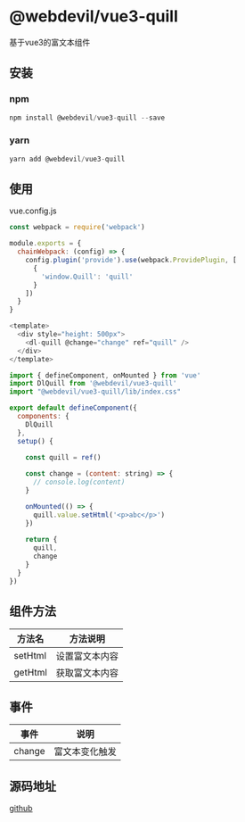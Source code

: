 # @webdevil/vue3-quill

基于vue3的富文本组件

## 安装

### npm

```js
npm install @webdevil/vue3-quill --save
```

### yarn

```js
yarn add @webdevil/vue3-quill
```

## 使用

vue.config.js

```js
const webpack = require('webpack')

module.exports = {
  chainWebpack: (config) => {
    config.plugin('provide').use(webpack.ProvidePlugin, [
      {
        'window.Quill': 'quill'
      }
    ])
  }
}
```

```js
<template>
  <div style="height: 500px">
    <dl-quill @change="change" ref="quill" />
  </div>
</template>

import { defineComponent, onMounted } from 'vue'
import DlQuill from '@webdevil/vue3-quill'
import "@webdevil/vue3-quill/lib/index.css"

export default defineComponent({
  components: {
    DlQuill
  },
  setup() {

    const quill = ref()
    
    const change = (content: string) => {
      // console.log(content)
    }

    onMounted(() => {
      quill.value.setHtml('<p>abc</p>')
    })
    
    return {
      quill,
      change
    }
  }
})
```

## 组件方法

| 方法名   |   方法说明    |
| ------- | ------------- |
| setHtml | 设置富文本内容 |
| getHtml | 获取富文本内容 |

## 事件

|  事件  | 说明 |
| ------ | ----|
| change | 富文本变化触发 |

## 源码地址

[github](https://github.com/Li-DaDa/vue3-quill)
